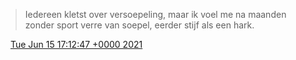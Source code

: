 > Iedereen kletst over versoepeling, maar ik voel me na maanden zonder sport verre van soepel, eerder stijf als een hark\.

<img src="../../media/tweet.ico" width="12" /> [Tue Jun 15 17:12:47 +0000 2021](https://twitter.com/DromerDenker/status/1404849380063158272)